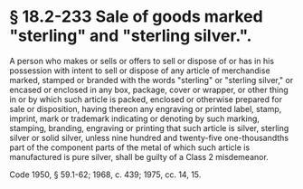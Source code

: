 # § 18.2-233 Sale of goods marked "sterling" and "sterling silver.".

<p>A person who makes or sells or offers to sell or dispose of or has in his possession with intent to sell or dispose of any article of merchandise marked, stamped or branded with the words "sterling" or "sterling silver," or encased or enclosed in any box, package, cover or wrapper, or other thing in or by which such article is packed, enclosed or otherwise prepared for sale or disposition, having thereon any engraving or printed label, stamp, imprint, mark or trademark indicating or denoting by such marking, stamping, branding, engraving or printing that such article is silver, sterling silver or solid silver, unless nine hundred and twenty-five one-thousandths part of the component parts of the metal of which such article is manufactured is pure silver, shall be guilty of a Class 2 misdemeanor.</p><p>Code 1950, § 59.1-62; 1968, c. 439; 1975, cc. 14, 15.</p>